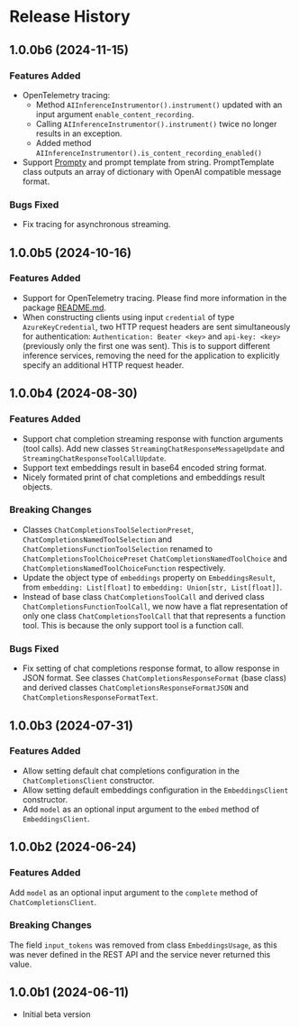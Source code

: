 # Release History

## 1.0.0b6 (2024-11-15)

### Features Added

* OpenTelemetry tracing:
  * Method `AIInferenceInstrumentor().instrument()` updated with an input argument `enable_content_recording`.
  * Calling `AIInferenceInstrumentor().instrument()` twice no longer results in an exception.
  * Added method `AIInferenceInstrumentor().is_content_recording_enabled()`
* Support [Prompty](https://github.com/microsoft/prompty) and prompt template from string. PromptTemplate class outputs an array of dictionary with OpenAI compatible message format.

### Bugs Fixed

* Fix tracing for asynchronous streaming.

## 1.0.0b5 (2024-10-16)

### Features Added

* Support for OpenTelemetry tracing. Please find more information in the package [README.md](https://github.com/Azure/azure-sdk-for-python/blob/main/sdk/ai/azure-ai-inference/README.md).
* When constructing clients using input `credential` of type `AzureKeyCredential`, two HTTP request headers are sent simultaneously for authentication: `Authentication: Beater <key>` and `api-key: <key>` (previously only the first one was sent). This is to support different inference services, removing the need for the application to explicitly specify an additional HTTP request header.

## 1.0.0b4 (2024-08-30)

### Features Added

* Support chat completion streaming response with function arguments (tool calls). Add new classes
`StreamingChatResponseMessageUpdate` and `StreamingChatResponseToolCallUpdate`.
* Support text embeddings result in base64 encoded string format.
* Nicely formated print of chat completions and embeddings result objects.

### Breaking Changes

* Classes `ChatCompletionsToolSelectionPreset`, `ChatCompletionsNamedToolSelection` and `ChatCompletionsFunctionToolSelection` renamed to `ChatCompletionsToolChoicePreset` `ChatCompletionsNamedToolChoice` and `ChatCompletionsNamedToolChoiceFunction` respectively.
* Update the object type of `embeddings` property on `EmbeddingsResult`, from `embedding: List[float]` to `embedding: Union[str, List[float]]`.
* Instead of base class `ChatCompletionsToolCall` and derived class `ChatCompletionsFunctionToolCall`, we now have a flat representation of only one class `ChatCompletionsToolCall` that that represents a function tool. This is because the only support tool is a function call.

### Bugs Fixed

* Fix setting of chat completions response format, to allow response in JSON format. See classes `ChatCompletionsResponseFormat` (base class) and
derived classes `ChatCompletionsResponseFormatJSON` and `ChatCompletionsResponseFormatText`.

## 1.0.0b3 (2024-07-31)

### Features Added

* Allow setting default chat completions configuration in the `ChatCompletionsClient` constructor.
* Allow setting default embeddings configuration in the `EmbeddingsClient` constructor.
* Add `model` as an optional input argument to the `embed` method of `EmbeddingsClient`.

## 1.0.0b2 (2024-06-24)

### Features Added

Add `model` as an optional input argument to the `complete` method of `ChatCompletionsClient`.

### Breaking Changes

The field `input_tokens` was removed from class `EmbeddingsUsage`, as this was never defined in the
REST API and the service never returned this value.

## 1.0.0b1 (2024-06-11)

* Initial beta version
